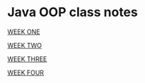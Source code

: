 # Java OOP class notes

[WEEK ONE](https://github.com/ruthrootz/java-oop-class-notes/blob/main/week-one.md)

[WEEK TWO](https://github.com/ruthrootz/java-oop-class-notes/blob/main/week-two.md)

[WEEK THREE](https://github.com/ruthrootz/java-oop-class-notes/blob/main/week-three.md)

[WEEK FOUR](https://github.com/ruthrootz/java-oop-class-notes/blob/main/week-four.md)
